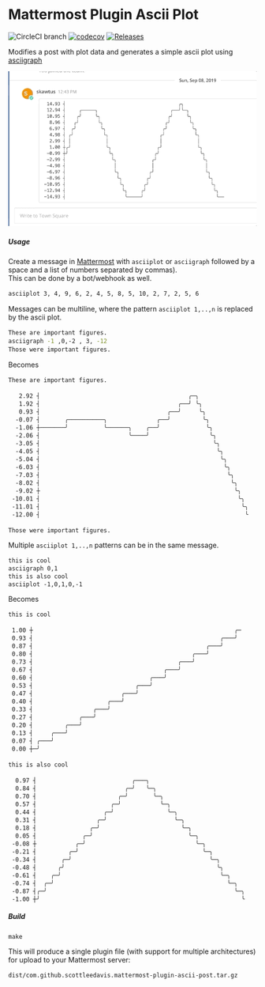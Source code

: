 # Mattermost Plugin Ascii Plot
![CircleCI branch](https://img.shields.io/circleci/project/github/scottleedavis/mattermost-plugin-ascii-plot/master.svg)   [![codecov](https://codecov.io/gh/scottleedavis/mattermost-plugin-ascii-plot/branch/master/graph/badge.svg)](https://codecov.io/gh/scottleedavis/mattermost-plugin-ascii-plot)  [![Releases](https://img.shields.io/github/release/scottleedavis/mattermost-plugin-ascii-plot.svg)](https://github.com/scottleedavis/mattermost-plugin-ascii-plot/releases/latest)

Modifies a post with plot data and generates a simple ascii plot using [asciigraph](https://github.com/guptarohit/asciigraph)

![img](asciiplot-example.gif)

##### Usage 

Create a message in [Mattermost](https://mattermost.com) with `asciiplot` or `asciigraph` followed by a space and a list of numbers separated by commas).  
This can be done by a bot/webhook as well.

```bash
asciiplot 3, 4, 9, 6, 2, 4, 5, 8, 5, 10, 2, 7, 2, 5, 6
```

Messages can be multiline, where the pattern `asciiplot 1,..,n` is replaced by the ascii plot.  
```bash
These are important figures.
asciigraph -1 ,0,-2 , 3, -12
Those were important figures.
```
Becomes
```
These are important figures.

   2.92 ┤                                          ╭─╮               
   1.92 ┤                                       ╭──╯ ╰╮              
   0.93 ┤                                    ╭──╯     ╰╮             
  -0.07 ┤       ╭──────────╮              ╭──╯         ╰╮            
  -1.06 ┼───────╯          ╰──────╮    ╭──╯             ╰╮           
  -2.06 ┤                         ╰────╯                 ╰╮          
  -3.05 ┤                                                 ╰╮         
  -4.05 ┤                                                  ╰╮        
  -5.04 ┤                                                   ╰╮       
  -6.03 ┤                                                    ╰╮      
  -7.03 ┤                                                     ╰╮     
  -8.02 ┤                                                      ╰╮    
  -9.02 ┼                                                       ╰╮   
 -10.01 ┤                                                        ╰╮  
 -11.01 ┤                                                         ╰╮ 
 -12.00 ┤                                                          ╰ 
 
Those were important figures.
```

Multiple `asciiplot 1,..,n` patterns can be in the same message.
```
this is cool
asciigraph 0,1
this is also cool
asciiplot -1,0,1,0,-1
```
Becomes
```
this is cool

 1.00 ┼                                                         ╭─ 
 0.93 ┤                                                     ╭───╯  
 0.87 ┤                                                 ╭───╯      
 0.80 ┤                                             ╭───╯          
 0.73 ┤                                         ╭───╯              
 0.67 ┤                                     ╭───╯                  
 0.60 ┤                                 ╭───╯                      
 0.53 ┤                             ╭───╯                          
 0.47 ┤                         ╭───╯                              
 0.40 ┤                     ╭───╯                                  
 0.33 ┤                 ╭───╯                                      
 0.27 ┤             ╭───╯                                          
 0.20 ┤         ╭───╯                                              
 0.13 ┤     ╭───╯                                                  
 0.07 ┤ ╭───╯                                                      
 0.00 ┼─╯                                                          

this is also cool

  0.97 ┤                           ╭───╮                            
  0.84 ┤                         ╭─╯   ╰─╮                          
  0.70 ┤                       ╭─╯       ╰─╮                        
  0.57 ┤                     ╭─╯           ╰─╮                      
  0.44 ┤                   ╭─╯               ╰─╮                    
  0.31 ┤                 ╭─╯                   ╰─╮                  
  0.18 ┤               ╭─╯                       ╰─╮                
  0.05 ┤             ╭─╯                           ╰─╮              
 -0.08 ┼           ╭─╯                               ╰─╮            
 -0.21 ┤         ╭─╯                                   ╰─╮          
 -0.34 ┤       ╭─╯                                       ╰─╮        
 -0.48 ┤      ╭╯                                           ╰╮       
 -0.61 ┤    ╭─╯                                             ╰─╮     
 -0.74 ┤  ╭─╯                                                 ╰─╮   
 -0.87 ┤╭─╯                                                     ╰─╮ 
 -1.00 ┼╯                                                         ╰ 
```

##### Build
```
make
```

This will produce a single plugin file (with support for multiple architectures) for upload to your Mattermost server:

```
dist/com.github.scottleedavis.mattermost-plugin-ascii-post.tar.gz
```
